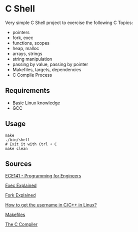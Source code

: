 # C Shell

Very simple C Shell project to exercise the following C Topics:

- pointers
- fork, exec
- functions, scopes
- heap, malloc
- arrays, strings
- string manipulation
- passing by value, passing by pointer
- Makefiles, targets, dependencies
- C Compile Process

## Requirements

- Basic Linux knowledge
- GCC

## Usage

~~~~
make
./bin/shell
# Exit it with Ctrl + C 
make clean
~~~~

## Sources

[ECE141 - Programming for Engineers](https://www.youtube.com/playlist?list=PL-ftFcielQtFNIa_X4kzvV_qlgujHqAek)

[Exec Explained](https://www.youtube.com/watch?v=DdpQQOgwyy4)

[Fork Explained](https://www.youtube.com/watch?v=hKA3wJtyDo4)

[How to get the username in C/C++ in Linux?](https://stackoverflow.com/a/8953445)

[Makefiles](https://www.youtube.com/watch?v=W-QgOChAnAQ)

[The C Compiler](https://www.youtube.com/watch?v=9a-d_scGeDI)